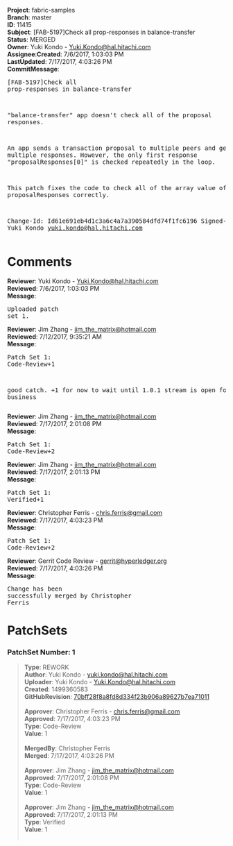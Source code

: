 <strong>Project</strong>: fabric-samples</br><strong>Branch</strong>: master<br><strong>ID</strong>: 11415<br><strong>Subject</strong>: [FAB-5197]Check all prop-responses in balance-transfer<br><strong>Status</strong>: MERGED<br><strong>Owner</strong>: Yuki Kondo - Yuki.Kondo@hal.hitachi.com<br><strong>Assignee</strong>:<strong>Created</strong>: 7/6/2017, 1:03:03 PM<br><strong>LastUpdated</strong>: 7/17/2017, 4:03:26 PM<br><strong>CommitMessage</strong>:<br><pre>[FAB-5197]Check all prop-responses in balance-transfer

"balance-transfer" app doesn't check all of the proposal responses.

An app sends a transaction proposal to multiple peers and get
multiple responses. However, the only first response
"proposalResponses[0]" is checked repeatedly in the loop.

This patch fixes the code to check all of the array value of
proposalResponses correctly.

Change-Id: Id61e691eb4d1c3a6c4a7a390584dfd74f1fc6196
Signed-off-by: Yuki Kondo <yuki.kondo@hal.hitachi.com>
</pre><h1>Comments</h1><strong>Reviewer</strong>: Yuki Kondo - Yuki.Kondo@hal.hitachi.com<br><strong>Reviewed</strong>: 7/6/2017, 1:03:03 PM<br><strong>Message</strong>: <pre>Uploaded patch set 1.</pre><strong>Reviewer</strong>: Jim Zhang - jim_the_matrix@hotmail.com<br><strong>Reviewed</strong>: 7/12/2017, 9:35:21 AM<br><strong>Message</strong>: <pre>Patch Set 1: Code-Review+1

good catch. +1 for now to wait until 1.0.1 stream is open for business</pre><strong>Reviewer</strong>: Jim Zhang - jim_the_matrix@hotmail.com<br><strong>Reviewed</strong>: 7/17/2017, 2:01:08 PM<br><strong>Message</strong>: <pre>Patch Set 1: Code-Review+2</pre><strong>Reviewer</strong>: Jim Zhang - jim_the_matrix@hotmail.com<br><strong>Reviewed</strong>: 7/17/2017, 2:01:13 PM<br><strong>Message</strong>: <pre>Patch Set 1: Verified+1</pre><strong>Reviewer</strong>: Christopher Ferris - chris.ferris@gmail.com<br><strong>Reviewed</strong>: 7/17/2017, 4:03:23 PM<br><strong>Message</strong>: <pre>Patch Set 1: Code-Review+2</pre><strong>Reviewer</strong>: Gerrit Code Review - gerrit@hyperledger.org<br><strong>Reviewed</strong>: 7/17/2017, 4:03:26 PM<br><strong>Message</strong>: <pre>Change has been successfully merged by Christopher Ferris</pre><h1>PatchSets</h1><h3>PatchSet Number: 1</h3><blockquote><strong>Type</strong>: REWORK<br><strong>Author</strong>: Yuki Kondo - yuki.kondo@hal.hitachi.com<br><strong>Uploader</strong>: Yuki Kondo - Yuki.Kondo@hal.hitachi.com<br><strong>Created</strong>: 1499360583<br><strong>GitHubRevision</strong>: [70bff28f8a8fd8d334f23b906a89627b7ea71011](https://github.com/hyperledger/fabric-samples/commit/70bff28f8a8fd8d334f23b906a89627b7ea71011)<br><br><strong>Approver</strong>: Christopher Ferris - chris.ferris@gmail.com<br><strong>Approved</strong>: 7/17/2017, 4:03:23 PM<br><strong>Type</strong>: Code-Review<br><strong>Value</strong>: 1<br><br><strong>MergedBy</strong>: Christopher Ferris<br><strong>Merged</strong>: 7/17/2017, 4:03:26 PM<br><br><strong>Approver</strong>: Jim Zhang - jim_the_matrix@hotmail.com<br><strong>Approved</strong>: 7/17/2017, 2:01:08 PM<br><strong>Type</strong>: Code-Review<br><strong>Value</strong>: 1<br><br><strong>Approver</strong>: Jim Zhang - jim_the_matrix@hotmail.com<br><strong>Approved</strong>: 7/17/2017, 2:01:13 PM<br><strong>Type</strong>: Verified<br><strong>Value</strong>: 1<br><br></blockquote>